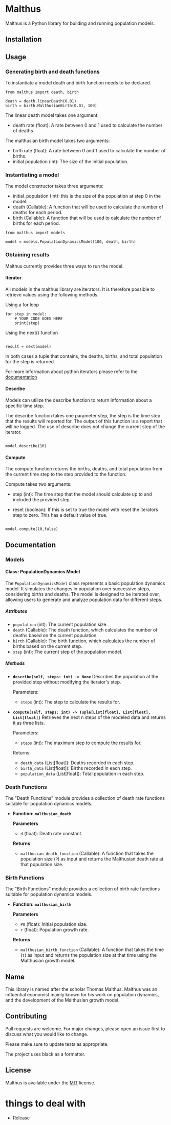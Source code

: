 # Malthus

Malthus is a Python library for building and running population models. 

## Installation

## Usage

### Generating birth and death functions

To instantiate a model death and birth function needs to be declared. 

```
from malthus import death, birth

death = death.linearDeath(0.01)
birth = birth.MalthusianBirth(0.01, 100)

```

The linear death model takes one argument:
- death rate (float): A rate between 0 and 1 used to calculate the number of deaths

The malthusian birth model takes two arguments:
- birth rate (float): A rate between 0 and 1 used to calculate the number of births.
- initial population (int): The size of the initial population. 

### Instantiating a model

The model constructor takes three arguments: 
- initial_population (Int): this is the size of the population at step 0 in the model. 
- death (Callable): A function that will be used to calculate the number of deaths for each period.
- birth (Callable): A function that will be used to calculate the number of births for each period.

```
from malthus import models

model = models.PopulationDynamicsModel(100, death, birth)
```

### Obtaining results

Malthus currently provides three ways to run the model.

#### Iterator

All models in the malthus library are iterators. It is therefore possible to retrieve values using the following methods.

Using a for loop
```
for step in model:
    # YOUR CODE GOES HERE
    print(step)
```

Using the next() function

```

result = next(model) 

```

In both cases a tuple that contains, the deaths, births, and total population for the step is returned. 

For more information about python iterators please refer to the [documentation](https://wiki.python.org/moin/Iterator)

#### Describe

Models can utilize the describe function to return information about a specific time step. 

The describe function takes one parameter step, the step is the time step that the results will reported for. The output of this function is a report that will be logged. The use of describe does not change the current step of the iterator. 

```

model.describe(10)

```


#### Compute

The compute function returns the births, deaths, and total population from the current time step to the step provided to the function.

Compute takes two arguments:

- step (int): The time step that the model should calculate up to and included the provided step. 

- reset (boolean): If this is set to true the model with reset the iterators step to zero. This has a default value of true. 

```

model.compute(10,false)

```

## Documentation

### Models

#### Class: PopulationDynamics Model

The `PopulationDynamicsModel` class represents a basic population dynamics model. It simulates the changes in population over successive steps, considering births and deaths. The model is designed to be iterated over, allowing users to generate and analyze population data for different steps.

##### Attributes
- `population` (int): The current population size.
- `death` (Callable): The death function, which calculates the number of deaths based on the current population.
- `birth` (Callable): The birth function, which calculates the number of births based on the current step.
- `step` (int): The current step of the population model.

##### Methods

- **`describe(self, steps: int) -> None`**
  Describes the population at the provided step without modifying the iterator's step.

  Parameters:
  - `steps` (int): The step to calculate the results for.

- **`compute(self, steps: int) -> Tuple[List[float], List[float], List[float]]`**
  Retrieves the next n steps of the modeled data and returns it as three lists.

  Parameters:
  - `steps` (int): The maximum step to compute the results for.
  
  Returns:
  - `death_data` (List[float]): Deaths recorded in each step.
  - `birth_data` (List[float]): Births recorded in each step.
  - `population_data` (List[float]): Total population in each step.

### Death Functions

The "Death Functions" module provides a collection of death rate functions suitable for population dynamics models.

- **Function: `malthusian_death`**
  
  **Parameters**
  - `d` (float): Death rate constant.

  **Returns**
  - `malthusian_death_function` (Callable): A function that takes the population size (`P`) as input and returns the Malthusian death rate at that population size.

### Birth Functions

The "Birth Functions" module provides a collection of birth rate functions suitable for population dynamics models.

- **Function: `malthusian_birth`**
  
  **Parameters**
  - `P0` (float): Initial population size.
  - `r` (float): Population growth rate.

  **Returns**
  - `malthusian_birth_function` (Callable): A function that takes the time (`t`) as input and returns the population size at that time using the Malthusian growth model.
  
## Name

This library is named after the scholar Thomas Malthus. Malthus was an influential economist mainly known for his work on population dynamics, and the development of the Malthusian growth model. 

## Contributing

Pull requests are welcome. For major changes, please open an issue first
to discuss what you would like to change.

Please make sure to update tests as appropriate.

The project uses black as a formatter.

## License

Malthus is available under the [MIT](https://opensource.org/license/mit/) license.

# things to deal with
- Release
